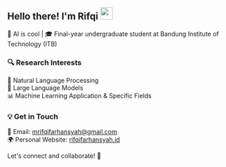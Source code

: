 <h2 align="left">Hello there! I'm Rifqi <img src="https://media.giphy.com/media/hvRJCLFzcasrR4ia7z/giphy.gif" width="28"></h2>  

🔬 AI is cool | 🎓 Final-year undergraduate student at Bandung Institute of Technology (ITB)  

### 🔍 Research Interests  
🚀 Natural Language Processing  
🤖 Large Language Models  
📊 Machine Learning Application & Specific Fields  

### 💡 Get in Touch  
📧 Email: [mrifqifarhansyah@gmail.com](mailto:mrifqifarhansyah@gmail.com)  
🌍 Personal Website: [rifqifarhansyah.id](https://rifqifarhansyah.id)  

Let's connect and collaborate! 🚀  
